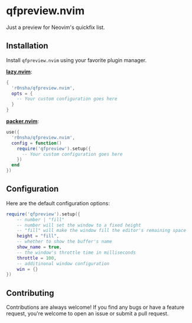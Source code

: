 # qfpreview.nvim

Just a preview for Neovim's quickfix list.

## Installation

Install `qfpreview.nvim` using your favorite plugin manager.

**[lazy.nvim](https://github.com/folke/lazy.nvim)**:

```lua
{
  'r0nsha/qfpreview.nvim',
  opts = {
    -- Your custom configuration goes here
  }
}
```

**[packer.nvim](https://github.com/wbthomason/packer.nvim)**:

```lua
use({
  'r0nsha/qfpreview.nvim',
  config = function()
    require('qfpreview').setup({
      -- Your custom configuration goes here
    })
  end
})
```

## Configuration

Here are the default configuration options:

```lua
require('qfpreview').setup({
    -- number | "fill"
    -- number will set the window to a fixed height
    -- "fill" will make the window fill the editor's remaining space
    height = "fill",
    -- whether to show the buffer's name
    show_name = true,
    -- the window's throttle time in milliseconds
    throttle = 100,
    -- additinonal window configuration
    win = {}
})
```

## Contributing

Contributions are always welcome! If you find any bugs or have a feature request, you're welcome to open an issue or submit a pull request.
